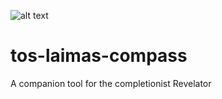 ![alt text](http://i.imgur.com/mr4aD5H.png "Logo Title Text 1")

# tos-laimas-compass
A companion tool for the completionist Revelator

